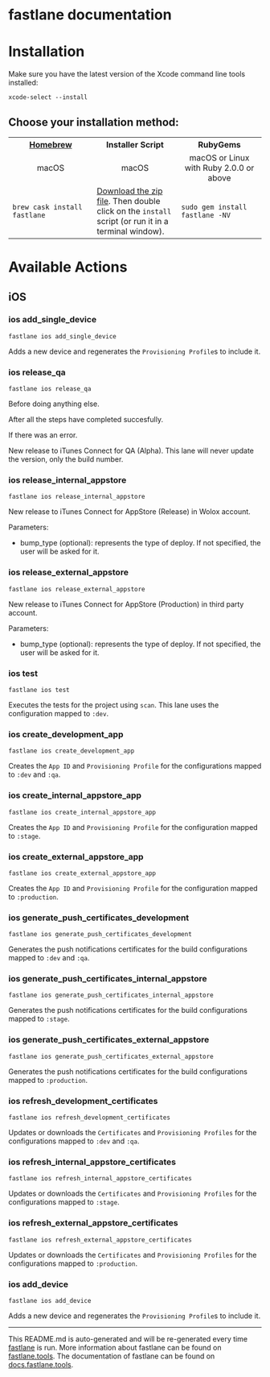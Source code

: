fastlane documentation
================
# Installation

Make sure you have the latest version of the Xcode command line tools installed:

```
xcode-select --install
```

## Choose your installation method:

<table width="100%" >
<tr>
<th width="33%"><a href="http://brew.sh">Homebrew</a></th>
<th width="33%">Installer Script</th>
<th width="33%">RubyGems</th>
</tr>
<tr>
<td width="33%" align="center">macOS</td>
<td width="33%" align="center">macOS</td>
<td width="33%" align="center">macOS or Linux with Ruby 2.0.0 or above</td>
</tr>
<tr>
<td width="33%"><code>brew cask install fastlane</code></td>
<td width="33%"><a href="https://download.fastlane.tools">Download the zip file</a>. Then double click on the <code>install</code> script (or run it in a terminal window).</td>
<td width="33%"><code>sudo gem install fastlane -NV</code></td>
</tr>
</table>

# Available Actions
## iOS
### ios add_single_device
```
fastlane ios add_single_device
```
Adds a new device and regenerates the `Provisioning Profile`s to include it.
### ios release_qa
```
fastlane ios release_qa
```
Before doing anything else.

After all the steps have completed succesfully.

If there was an error.

New release to iTunes Connect for QA (Alpha). This lane will never update the version, only the build number.
### ios release_internal_appstore
```
fastlane ios release_internal_appstore
```
New release to iTunes Connect for AppStore (Release) in Wolox account.

Parameters:

- bump_type (optional): represents the type of deploy. If not specified, the user will be asked for it.
### ios release_external_appstore
```
fastlane ios release_external_appstore
```
New release to iTunes Connect for AppStore (Production) in third party account.

Parameters:

- bump_type (optional): represents the type of deploy. If not specified, the user will be asked for it.
### ios test
```
fastlane ios test
```
Executes the tests for the project using `scan`. This lane uses the configuration mapped to `:dev`.
### ios create_development_app
```
fastlane ios create_development_app
```
Creates the `App ID` and `Provisioning Profile` for the configurations mapped to `:dev` and `:qa`.
### ios create_internal_appstore_app
```
fastlane ios create_internal_appstore_app
```
Creates the `App ID` and `Provisioning Profile` for the configuration mapped to `:stage`.
### ios create_external_appstore_app
```
fastlane ios create_external_appstore_app
```
Creates the `App ID` and `Provisioning Profile` for the configuration mapped to `:production`.
### ios generate_push_certificates_development
```
fastlane ios generate_push_certificates_development
```
Generates the push notifications certificates for the build configurations mapped to `:dev` and `:qa`.
### ios generate_push_certificates_internal_appstore
```
fastlane ios generate_push_certificates_internal_appstore
```
Generates the push notifications certificates for the build configurations mapped to `:stage`.
### ios generate_push_certificates_external_appstore
```
fastlane ios generate_push_certificates_external_appstore
```
Generates the push notifications certificates for the build configurations mapped to `:production`.
### ios refresh_development_certificates
```
fastlane ios refresh_development_certificates
```
Updates or downloads the `Certificates` and `Provisioning Profiles` for the configurations mapped to `:dev` and `:qa`.
### ios refresh_internal_appstore_certificates
```
fastlane ios refresh_internal_appstore_certificates
```
Updates or downloads the `Certificates` and `Provisioning Profiles` for the configurations mapped to `:stage`.
### ios refresh_external_appstore_certificates
```
fastlane ios refresh_external_appstore_certificates
```
Updates or downloads the `Certificates` and `Provisioning Profiles` for the configurations mapped to `:production`.
### ios add_device
```
fastlane ios add_device
```
Adds a new device and regenerates the `Provisioning Profile`s to include it.

----

This README.md is auto-generated and will be re-generated every time [fastlane](https://fastlane.tools) is run.
More information about fastlane can be found on [fastlane.tools](https://fastlane.tools).
The documentation of fastlane can be found on [docs.fastlane.tools](https://docs.fastlane.tools).
